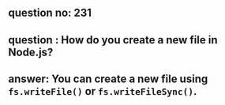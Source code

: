 
      
## question no: 231

## question : How do you create a new file in Node.js?

## answer: You can create a new file using `fs.writeFile()` or `fs.writeFileSync()`.
      